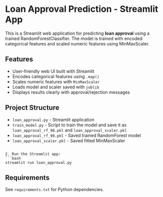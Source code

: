 # Loan Approval Prediction - Streamlit App

This is a Streamlit web application for predicting **loan approval** using a trained RandomForestClassifier.
The model is trained with encoded categorical features and scaled numeric features using MinMaxScaler.

## Features

- User-friendly web UI built with Streamlit
- Encodes categorical features using `.map()`
- Scales numeric features with `MinMaxScaler`
- Loads model and scaler saved with `joblib`
- Displays results clearly with approval/rejection messages

## Project Structure

- `loan_approval.py` - Streamlit application
- `train_model.py` - Script to train the model and save it as `loan_approval_rf_98.pkl` and `loan_approval_scaler.pkl`
- `loan_approval_rf_98.pkl` - Saved trained RandomForest model
- `loan_approval_scaler.pkl` - Saved fitted MinMaxScaler

````

2. Run the Streamlit app:
```bash
streamlit run loan_approval.py
````

## Requirements

See `requirements.txt` for Python dependencies.
